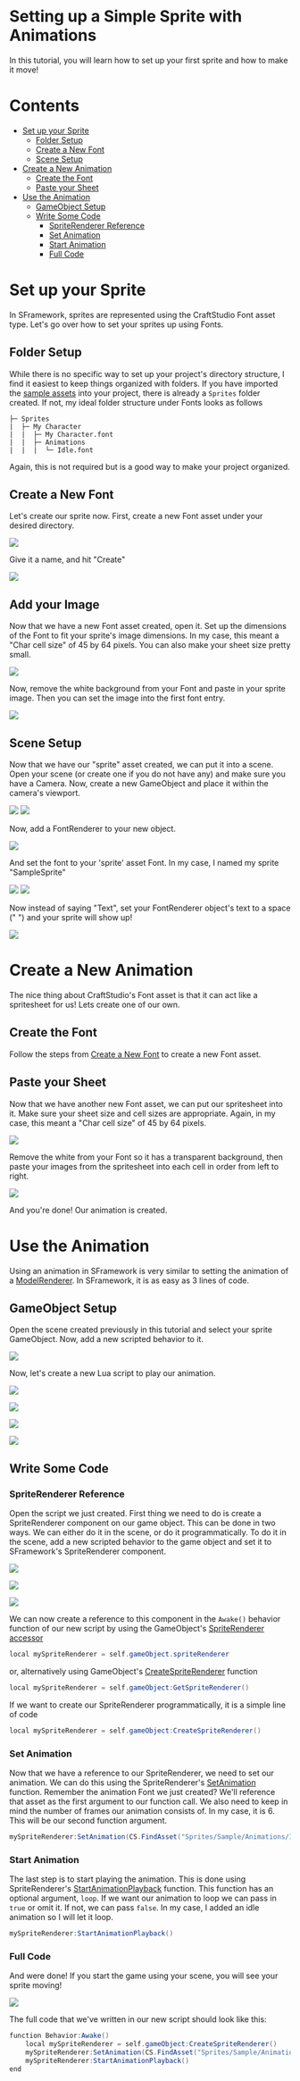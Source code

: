 # Setting up a Simple Sprite with Animations
In this tutorial, you will learn how to set up your first sprite and how to make it move!

# Contents
- [Set up your Sprite](#set-up-your-sprite)
  - [Folder Setup](#folder-setup)
  - [Create a New Font](#create-a-new-font)
  - [Scene Setup](#scene-setup)
- [Create a New Animation](#create-a-new-animation)
  - [Create the Font](#create-the-font)
  - [Paste your Sheet](#paste-your-sheet)
- [Use the Animation](#use-the-animation)
  - [GameObject Setup](#gameobject-setup)
  - [Write Some Code](#write-some-code)
    - [SpriteRenderer Reference](#spriterenderer-reference)
    - [Set Animation](#set-animation)
    - [Start Animation](#start-animation)
    - [Full Code](#full-code)

# Set up your Sprite
In SFramework, sprites are represented using the CraftStudio Font asset type.  Let's go over how to set your sprites up using Fonts.
## Folder Setup
While there is no specific way to set up your project's directory structure, I find it easiest to keep things organized with folders.  If you have imported the [sample assets](https://github.com/mitchwadair/sidescroller-framework/tree/master/assets/sample_package) into your project, there is already a `Sprites` folder created.  If not, my ideal folder structure under Fonts looks as follows
```
├─ Sprites
|  ├─ My Character
|  |  ├─ My Character.font
|  |  ├─ Animations
|  |  |  └─ Idle.font
```
Again, this is not required but is a good way to make your project organized.

## Create a New Font
Let's create our sprite now.  First, create a new Font asset under your desired directory.

![](https://i.imgur.com/2HKyjRf.png)

Give it a name, and hit "Create"

![](https://i.imgur.com/ICX8JMy.png)

## Add your Image
Now that we have a new Font asset created, open it.  Set up the dimensions of the Font to fit your sprite's image dimensions.  In my case, this meant a "Char cell size" of 45 by 64 pixels.  You can also make your sheet size pretty small.

![](https://i.imgur.com/wO5d0T4.png)

Now, remove the white background from your Font and paste in your sprite image.  Then you can set the image into the first font entry.

![](https://i.imgur.com/1JfIBYO.png)

## Scene Setup
Now that we have our "sprite" asset created, we can put it into a scene.  Open your scene (or create one if you do not have any) and make sure you have a Camera.  Now, create a new GameObject and place it within the camera's viewport.

![](https://i.imgur.com/xXB1gYt.png)
![](https://i.imgur.com/GNWtFXn.png)

Now, add a FontRenderer to your new object.

![](https://i.imgur.com/7Zen7aC.png)

And set the font to your 'sprite' asset Font.  In my case, I named my sprite "SampleSprite"

![](https://i.imgur.com/ruASn9O.png)
![](https://i.imgur.com/rKB73NZ.png)

Now instead of saying "Text", set your FontRenderer object's text to a space (" ") and your sprite will show up!

![](https://i.imgur.com/zqg4jTx.png)

# Create a New Animation
The nice thing about CraftStudio's Font asset is that it can act like a spritesheet for us!  Lets create one of our own.
## Create the Font
Follow the steps from [Create a New Font](#create-a-new-font) to create a new Font asset.
## Paste your Sheet
Now that we have another new Font asset, we can put our spritesheet into it.  Make sure your sheet size and cell sizes are appropriate.  Again, in my case, this meant a "Char cell size" of 45 by 64 pixels.

![](https://i.imgur.com/wO5d0T4.png)

Remove the white from your Font so it has a transparent background, then paste your images from the spritesheet into each cell in order from left to right.

![](https://i.imgur.com/QFswKzN.png)

And you're done!  Our animation is created.

# Use the Animation
Using an animation in SFramework is very similar to setting the animation of a [ModelRenderer](https://bitbucket.org/sparklinlabs/craftstud.io/wiki/Reference/Scripting/ModelRenderer).  In SFramework, it is as easy as 3 lines of code.
## GameObject Setup
Open the scene created previously in this tutorial and select your sprite GameObject.  Now, add a new scripted behavior to it.

![](https://i.imgur.com/qf0nZKP.png)

Now, let's create a new Lua script to play our animation.

![](https://i.imgur.com/DSTPmDY.png)

![](https://i.imgur.com/y1PJs6l.png)

![](https://i.imgur.com/3q42Gpo.png)

![](https://i.imgur.com/MwZYdZf.png)

## Write Some Code
### SpriteRenderer Reference
Open the script we just created.  First thing we need to do is create a SpriteRenderer component on our game object.  This can be done in two ways.  We can either do it in the scene, or do it programmatically.  To do it in the scene, add a new scripted behavior to the game object and set it to SFramework's SpriteRenderer component.

![](https://i.imgur.com/qf0nZKP.png)

![](https://i.imgur.com/DSTPmDY.png)

![](https://i.imgur.com/A7YTeHC.png)

We can now create a reference to this component in the `Awake()` behavior function of our new script by using the GameObject's [SpriteRenderer accessor](https://github.com/mitchwadair/sidescroller-framework/blob/master/doc/API/CraftStudio%20Extensions.md#accessors)
```cs
local mySpriteRenderer = self.gameObject.spriteRenderer
```
or, alternatively using GameObject's [CreateSpriteRenderer](https://github.com/mitchwadair/sidescroller-framework/blob/master/doc/API/CraftStudio%20Extensions.md#gameobjectcreatespriterenderer) function
```cs
local mySpriteRenderer = self.gameObject:GetSpriteRenderer()
```
If we want to create our SpriteRenderer programmatically, it is a simple line of code
```cs
local mySpriteRenderer = self.gameObject:CreateSpriteRenderer()
```
### Set Animation
Now that we have a reference to our SpriteRenderer, we need to set our animation.  We can do this using the SpriteRenderer's [SetAnimation](https://github.com/mitchwadair/sidescroller-framework/blob/master/doc/API/Components/SpriteRenderer.md#spriterenderersetanimation) function.  Remember the animation Font we just created?  We'll reference that asset as the first argument to our function call.  We also need to keep in mind the number of frames our animation consists of.  In my case, it is 6.  This will be our second function argument.
```cs
mySpriteRenderer:SetAnimation(CS.FindAsset("Sprites/Sample/Animations/Idle"), 6)
```
### Start Animation
The last step is to start playing the animation.  This is done using SpriteRenderer's [StartAnimationPlayback](https://github.com/mitchwadair/sidescroller-framework/blob/master/doc/API/Components/SpriteRenderer.md#spriterendererstartanimationplayback) function.  This function has an optional argument, `loop`.  If we want our animation to loop we can pass in `true` or omit it.  If not, we can pass `false`.  In my case, I added an idle animation so I will let it loop.
```cs
mySpriteRenderer:StartAnimationPlayback()
```
### Full Code
And were done!  If you start the game using your scene, you will see your sprite moving!

![](https://i.imgur.com/ANeU4ur.gif)

The full code that we've written in our new script should look like this:
```cs
function Behavior:Awake()
    local mySpriteRenderer = self.gameObject:CreateSpriteRenderer()
    mySpriteRenderer:SetAnimation(CS.FindAsset("Sprites/Sample/Animations/Idle"), 6)
    mySpriteRenderer:StartAnimationPlayback()
end
```
